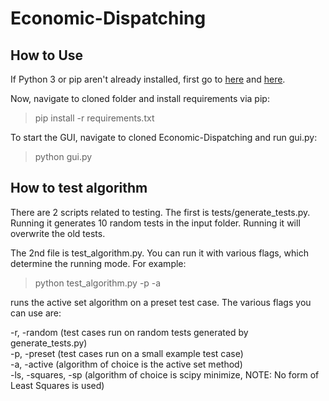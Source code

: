 # Economic-Dispatching

## How to Use

If Python 3 or pip aren't already installed, first go to [here](https://www.python.org/downloads/) and [here](https://pip.pypa.io/en/stable/installing/).

Now, navigate to cloned folder and install requirements via pip: 

> pip install -r requirements.txt

To start the GUI, navigate to cloned Economic-Dispatching and run gui.py:

> python gui.py

## How to test algorithm

There are 2 scripts related to testing. The first is tests/generate_tests.py. Running it generates 10 random tests in the input folder. Running it will overwrite the old tests.

The 2nd file is test_algorithm.py. You can run it with various flags, which determine the running mode. For example:

> python test_algorithm.py -p -a

runs the active set algorithm on a preset test case. The various flags you can use are:  

-r, -random (test cases run on random tests generated by generate_tests.py)  
-p, -preset (test cases run on a small example test case)  
-a, -active (algorithm of choice is the active set method)  
-ls, -squares, -sp (algorithm of choice is scipy minimize, NOTE: No form of Least Squares is used)
